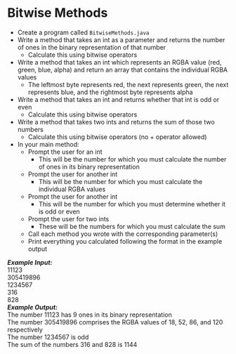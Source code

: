 # Bitwise Methods

- Create a program called `BitwiseMethods.java`
- Write a method that takes an int as a parameter and returns the number of ones in the binary representation of that number
  - Calculate this using bitwise operators
- Write a method that takes an int which represents an RGBA value (red, green, blue, alpha) and return an array that contains the individual RGBA values
  - The leftmost byte represents red, the next represents green, the next represents blue, and the rightmost byte represents alpha
- Write a method that takes an int and returns whether that int is odd or even
  - Calculate this using bitwise operators
- Write a method that takes two ints and returns the sum of those two numbers
  - Calculate this using bitwise operators (no + operator allowed)
- In your main method:
  - Prompt the user for an int
    - This will be the number for which you must calculate the number of ones in its binary representation
  - Prompt the user for another int
    - This will be the number for which you must calculate the individual RGBA values
  - Prompt the user for another int
    - This will be the number for which you must determine whether it is odd or even
  - Prompt the user for two ints
    - These will be the numbers for which you must calculate the sum
  - Call each method you wrote with the corresponding parameter(s)
  - Print everything you calculated following the format in the example output 

***Example Input:***\
11123\
305419896\
1234567\
316\
828\
***Example Output:***\
The number 11123 has 9 ones in its binary representation\
The number 305419896 comprises the RGBA values of 18, 52, 86, and 120 respectively\
The number 1234567 is odd\
The sum of the numbers 316 and 828 is 1144
